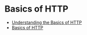 # Basics of HTTP
* [Understanding the Basics of HTTP](https://www.pluralsight.com/guides/understanding-the-basics-http)
* [Basics of HTTP](https://developer.mozilla.org/en-US/docs/Web/HTTP/Basics_of_HTTP)